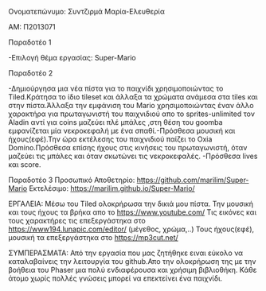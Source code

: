 Ονοματεπώνυμο: Συντζιρμά Μαρία-Ελευθερία

ΑΜ: Π2013071

Παραδοτέο 1

-Επιλογή θέμα εργασίας: Super-Mario

Παραδοτέο 2

-Δημιούργησα μια νέα πίστα για το παιχνίδι χρησιμοποιώντας το Tiled.Κράτησα το ίδιο tileset και άλλαξα τα χρώματα ανάμεσα στα tiles και στην πίστα.Άλλαξα την εμφάνιση του Mario χρησιμοποιώντας έναν άλλο χαρακτήρα για πρωταγωνιστή του παιχνιδιού απο το sprites-unlimited τον Aladin αντί για coins μαζεύει πλέ μπάλες ,στη θέση του goomba εμφανίζεται μία νεκροκεφαλή με ένα σπαθί.-Πρόσθεσα μουσική και ήχους(εφέ).Την ώρα εκτέλεσης του παιχνιδιού παίζει το Oxia Domino.Πρόσθεσα επίσης ήχους στις κινήσεις του πρωταγωνιστή, όταν μαζεύει τις μπάλες και όταν σκωτώνει τις νεκροκεφαλές. -Πρόσθεσα lives και score.

Παραδοτέο 3
 Προσωπικό Αποθετηρίο: https://github.com/marilim/Super-Mario
 Εκτελέσιμο: https://marilim.github.io/Super-Mario/
 
 ΕΡΓΑΛΕΙΑ:
 Μέσω του Tiled ολοκρήρωσα την δικιά μου πίστα. Την μουσική και τους ήχους τα βρήκα απο το https://www.youtube.com/ Τις εικόνες και τους χαρακτήρες τις επεξεργάστηκα στο https://www194.lunapic.com/editor/ (μέγεθος, χρώμα,..) Τους ήχους(εφέ), μουσική τα επεξεργάστηκα στο https://mp3cut.net/
 
 ΣΥΜΠΕΡΑΣΜΑΤΑ:
 Από την εργασία που μας ζητήθηκε ειναι εύκολο να καταλαβαίνεις την λειτουργία του github.Απο την ολοκρήρωση της με την βοήθεια του Phaser μια πολύ ενδιαφέρουσα και χρήσιμη βιβλιοθήκη. Κάθε άτομο χωρίς πολλές γνώσεις μπορεί να επεκτείνει ένα παιχνίδι.
